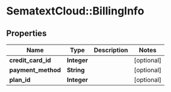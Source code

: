 # SematextCloud::BillingInfo

## Properties
Name | Type | Description | Notes
------------ | ------------- | ------------- | -------------
**credit_card_id** | **Integer** |  | [optional]
**payment_method** | **String** |  | [optional]
**plan_id** | **Integer** |  | [optional]
